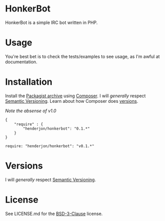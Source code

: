 # HonkerBot

HonkerBot is a simple IRC bot written in PHP.

# Usage

You're best bet is to check the tests/examples to see usage, as I'm awful at
documentation.

# Installation

Install the [Packagist archive](https://packagist.org/packages/henderjon/honkerbot)
using [Composer](http://getcomposer.org/). I will *generally* respect
[Semantic Versioning](http://semver.org/). Learn about how Composer
does [versions](https://getcomposer.org/doc/01-basic-usage.md#package-versions).

*Note the absense of v1.0*

```
{
	"require" : {
		"henderjon/honkerbot": "0.1.*"
	}
}
```

```require: "henderjon/honkerbot": "v0.1.*"```

# Versions

I will *generally* respect [Semantic Versioning](http://semver.org/).

# License

See LICENSE.md for the [BSD-3-Clause](http://opensource.org/licenses/BSD-3-Clause) license.





